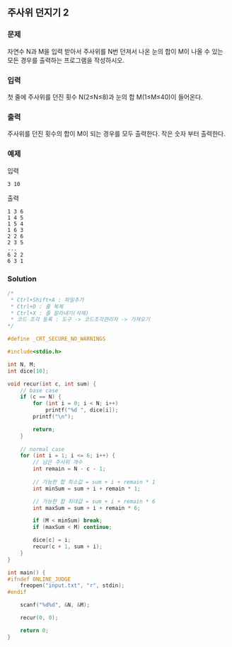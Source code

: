 ## 주사위 던지기 2

### 문제

자연수 N과 M을 입력 받아서 주사위를 N번 던져서 나온 눈의 합이 M이 나올 수 있는 모든 경우를 출력하는 프로그램을 작성하시오.

### 입력
첫 줄에 주사위를 던진 횟수 N(2≤N≤8)과 눈의 합 M(1≤M≤40)이 들어온다.

### 출력
주사위를 던진 횟수의 합이 M이 되는 경우를 모두 출력한다. 작은 숫자 부터 출력한다.

### 예제
입력
```
3 10
```

출력
```
1 3 6 
1 4 5 
1 5 4 
1 6 3 
2 2 6 
2 3 5 
...
6 2 2 
6 3 1
```

### Solution

```cpp
/*
 * Ctrl+Shift+A : 파일추가
 * Ctrl+D : 줄 복제
 * Ctrl+X : 줄 잘라내기(삭제)
 * 코드 조각 등록 : 도구 -> 코드조각관리자 -> 가져오기
*/

#define _CRT_SECURE_NO_WARNINGS

#include<stdio.h>

int N, M;
int dice[10];

void recur(int c, int sum) {
	// base case
	if (c == N) {
		for (int i = 0; i < N; i++)
			printf("%d ", dice[i]);
		printf("\n");

		return;
	}
	
	// normal case
	for (int i = 1; i <= 6; i++) {
		// 남은 주사위 개수
		int remain = N - c - 1;
		
		// 가능한 합 최소값 = sum + i + remain * 1
		int minSum = sum + i + remain * 1;

		// 가능한 합 최대값 = sum + i + remain * 6
		int maxSum = sum + i + remain * 6;

		if (M < minSum) break;
		if (maxSum < M) continue;

		dice[c] = i;
		recur(c + 1, sum + i);
	}
}

int main() {
#ifndef ONLINE_JUDGE
	freopen("input.txt", "r", stdin);
#endif

	scanf("%d%d", &N, &M);

	recur(0, 0);

	return 0;
}
```